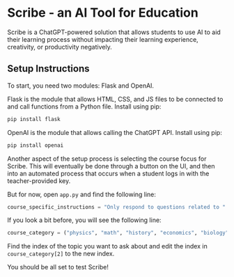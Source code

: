 # Scribe - an AI Tool for Education

Scribe is a ChatGPT-powered solution that allows students to use AI to aid their learning process without impacting their learning experience, creativity, or productivity negatively.

## Setup Instructions

To start, you need two modules: Flask and OpenAI.

Flask is the module that allows HTML, CSS, and JS files to be connected to and call functions from a Python file. Install using pip:

```bash
pip install flask
```

OpenAI is the module that allows calling the ChatGPT API. Install using pip:

```bash
pip install openai
```

Another aspect of the setup process is selecting the course focus for Scribe. This will eventually be done through a button on the UI, and then into an automated process that occurs when a student logs in with the teacher-provided key.

But for now, open ```app.py``` and find the following line:

```python
course_specific_instructions = "Only respond to questions related to " + course_category[2] + ". Provide no information about questions on any other topics and tell them to focus on the current subject only."
```

If you look a bit before, you will see the following line:

```python
course_category = ("physics", "math", "history", "economics", "biology", "chemistry")
```

Find the index of the topic you want to ask about and edit the index in ```course_category[2]``` to the new index.

You should be all set to test Scribe!
